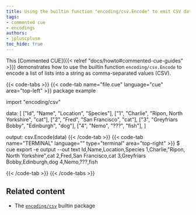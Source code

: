 ```yaml
---
title: Using the builtin function "encoding/csv.Encode" to emit CSV data
tags:
- commented cue
- encodings
authors:
- jpluscplusm
toc_hide: true
---
```


This [Commented CUE]({{< relref "docs/howto#commented-cue-guides" >}})
demonstrates how to use the builtin function `encoding/csv.Encode` to encode a
list of lists into a string as comma-separated values (CSV).

{{< code-tabs >}}
{{< code-tab name="file.cue" language="cue"  area="top-left" >}}
package example

import "encoding/csv"

data: [
	["Id", "Name", "Location", "Species"],
	["1", "Charlie", "Ripon, North Yorkshire", "cat"],
	["2", "Fred", "San Francisco", "cat"],
	["3", "Greyfriars Bobby", "Edinburgh", "dog"],
	["4", "Nemo", "???", "fish"],
]

output: csv.Encode(data)
{{< /code-tab >}}
{{< code-tab name="TERMINAL" language="" type="terminal" area="top-right" >}}
$ cue export -e output --out text
Id,Name,Location,Species
1,Charlie,"Ripon, North Yorkshire",cat
2,Fred,San Francisco,cat
3,Greyfriars Bobby,Edinburgh,dog
4,Nemo,???,fish

{{< /code-tab >}}
{{< /code-tabs >}}

## Related content

- The [`encoding/csv`](https://pkg.go.dev/cuelang.org/go/pkg/encoding/csv) builtin package
